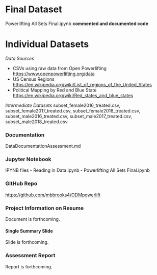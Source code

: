 # Final Dataset

 Powerlifting All Sets Final.ipynb
  **commented and documented code**

# Individual Datasets
  *Data Sources*
  - CSVs using raw data from Open Powerlifting https://www.openpowerlifting.org/data
  - US Census Regions https://en.wikipedia.org/wiki/List_of_regions_of_the_United_States
  - Political Mapping by Red and Blue State https://en.wikipedia.org/wiki/Red_states_and_blue_states
  
  *Intermediate Datasets* 
  subset_female2016_treated.csv,
  subset_female2017_treated.csv,
  subset_female2018_treated.csv,
  subset_male2016_treated.csv,
  subset_male2017_treated.csv,
  subset_male2018_treated.csv

### Documentation

DataDocumentationAssessment.md

### Jupyter Notebook
IPYNB files
    - Reading in Data.ipynb
    - Powerlifting All Sets Final.ipynb

### GitHub Repo

https://github.com/mbbrooks4/ODMpowerlift

### Project Information on Resume

Document is forthcoming.

#### Single Summary Slide

Slide is forthcoming.

### Assessment Report

Report is forthcoming.

